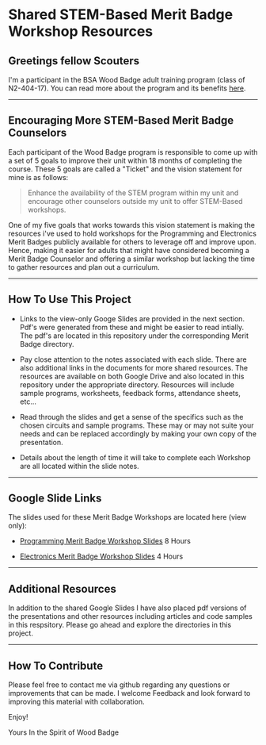 # Shared STEM-Based Merit Badge Workshop Resources

## Greetings fellow Scouters

I'm a participant in the BSA Wood Badge adult training program (class of N2-404-17). You can read more about the program and its benefits [here](https://www.scouting.org/training/adult/woodbadge/).  

---

## Encouraging More STEM-Based Merit Badge Counselors

Each participant of the Wood Badge program is responsible to come up with a set of 5 goals to improve their unit within 18 months of completing the course. These 5 goals are called a "Ticket" and the vision statement for mine is as follows:  

>Enhance the availability of the STEM program within my unit and encourage other counselors outside my unit to offer STEM-Based workshops.

One of my five goals that works towards this vision statement is making the resources i've used to hold workshops for the Programming and Electronics Merit Badges publicly available for others to leverage off and improve upon. Hence, making it easier for adults that might have considered becoming a Merit Badge Counselor and offering a similar workshop but lacking the time to gather resources and plan out a curriculum.

---

## How To Use This Project

* Links to the view-only Googe Slides are provided in the next section. Pdf's were generated from these and might be easier to read intially. The pdf's are located in this repository under the corresponding Merit Badge directory.

* Pay close attention to the notes associated with each slide. There are also additional links in the documents for more shared resources. The resources are available on both Google Drive and also located in this repository under the appropriate directory. Resources will include sample programs, worksheets, feedback forms, attendance sheets, etc...

* Read through the slides and get a sense of the specifics such as the chosen circuits and sample programs. These may or may not suite your needs and can be replaced accordingly by making your own copy of the presentation.

* Details about the length of time it will take to complete each Workshop are all located within the slide notes.

---

## Google Slide Links

The slides used for these Merit Badge Workshops are located here (view only):

* [Programming Merit Badge Workshop Slides](https://docs.google.com/presentation/d/1VjoufLoqhBCsMO6euw0kX4V9obhaQ6QXGWrV9fbSBCc/edit?usp=sharing) 8 Hours

* [Electronics Merit Badge Workshop Slides](https://docs.google.com/presentation/d/11fFiqbtCuwAG3z8iGx0sVSC9XyJ8Juk7A6Yp1b4ZbGA/edit?usp=sharing) 4 Hours

---

## Additional Resources

In addition to the shared Google Slides I have also placed pdf versions of the presentations and other resources including articles and code samples in this respsitory. Please go ahead and explore the directories in this project.

---

## How To Contribute

Please feel free to contact me via github regarding any questions or improvements that can be made. I welcome Feedback and look forward to improving this material with collaboration.

Enjoy!

Yours In the Spirit of Wood Badge
